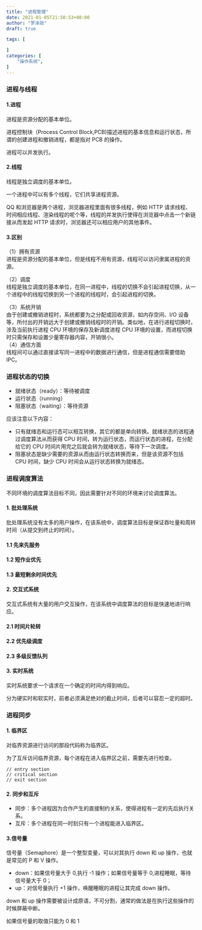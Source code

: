 ```yaml
---
title: "进程管理"
date: 2021-01-05T21:50:53+08:00
author: "罗泽勋"
draft: true

tags: [

]
categories: [
    "操作系统",
]
---
```


### 进程与线程
#### 1.进程
进程是资源分配的基本单位。  

进程控制块（Process Control Block,PCB)描述进程的基本信息和运行状态，所谓的创建进程和撤销进程，都是指对 PCB 的操作。  

进程可以并发执行。

#### 2.线程
线程是独立调度的基本单位。

一个进程中可以有多个线程，它们共享进程资源。

QQ 和浏览器是两个进程，浏览器进程里面有很多线程，例如 HTTP 请求线程、时间相应线程、渲染线程的呢个等，线程的并发执行使得在浏览器中点击一个新链接从而发起 HTTP 请求时，浏览器还可以相应用户的其他事件。

#### 3.区别
（1）拥有资源  
进程是资源分配的基本单位，但是线程不用有资源，线程可以访问隶属进程的资源。

（2）调度  
线程是独立调度的基本单位，在同一进程中，线程的切换不会引起进程切换，从一个进程中的线程切换到另一个进程的线程时，会引起进程的切换。

（3）系统开销  
由于创建或撤销进程时，系统都要为之分配或回收资源，如内存空间、I/O 设备等，所付出的开销远大于创建或撤销线程时的开销。类似地，在进行进程切换时，涉及当前执行进程 CPU 环境的保存及新调度进程 CPU 环境的设置，而进程切换时只需保存和设置少量寄存器内容，开销很小。  
（4）通信方面  
线程间可以通过直接读写同一进程中的数据进行通信，但是进程通信需要借助 IPC。

### 进程状态的切换
* 就绪状态（ready）：等待被调度  
* 运行状态（running）
* 阻塞状态（waiting）：等待资源

应该注意以下内容：  
* 只有就绪态和运行态可以相互转换，其它的都是单向转换。就绪状态的进程通过调度算法从而获得 CPU 时间，转为运行状态，而运行状态的进程，在分配给它的 CPU 时间片用完之后就会转为就绪状态，等待下一次调度。
* 阻塞状态是缺少需要的资源从而由运行状态转换而来，但是该资源不包括 CPU 时间，缺少 CPU 时间会从运行状态转换为就绪态。

### 进程调度算法
不同环境的调度算法目标不同，因此需要针对不同的环境来讨论调度算法。

#### 1. 批处理系统
批处理系统没有太多的用户操作，在该系统中，调度算法目标是保证吞吐量和周转时间（从提交到终止的时间）。
#### 1.1 先来先服务
#### 1.2 短作业优先
#### 1.3 最短剩余时间优先

#### 2. 交互式系统
交互式系统有大量的用户交互操作，在该系统中调度算法的目标是快速地进行响应。
#### 2.1 时间片轮转
#### 2.2 优先级调度
#### 2.3 多级反馈队列

#### 3. 实时系统
实时系统要求一个请求在一个确定的时间内得到响应。  

分为硬实时和软实时，前者必须满足绝对的截止时间，后者可以容忍一定的超时。  

### 进程同步
#### 1. 临界区
对临界资源进行访问的那段代码称为临界区。

为了互斥访问临界资源，每个进程在进入临界区之前，需要先进行检查。
```
// entry section
// critical section
// exit section
```

#### 2. 同步和互斥
* 同步：多个进程因为合作产生的直接制约关系，使得进程有一定的先后执行关系。
* 互斥：多个进程在同一时刻只有一个进程能进入临界区。

#### 3.信号量
信号量（Semaphore）是一个整型变量，可以对其执行 down 和 up 操作，也就是常见的 P 和 V 操作。
* down：如果信号量大于 0,执行 -1 操作；如果信号量等于 0,进程睡眠，等待信号量大于 0；
* up：对信号量执行 +1 操作，唤醒睡眠的进程让其完成 down 操作。

down 和 up 操作需要被设计成原语，不可分割，通常的做法是在执行这些操作的时候屏蔽中断。

如果信号量的取值只能为 0 和 1 





























